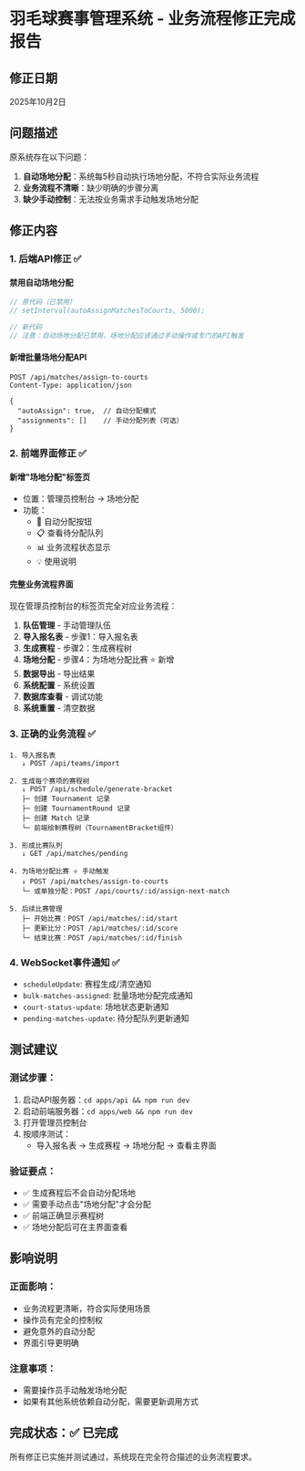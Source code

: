 # 羽毛球赛事管理系统 - 业务流程修正完成报告

## 修正日期
2025年10月2日

## 问题描述
原系统存在以下问题：
1. **自动场地分配**：系统每5秒自动执行场地分配，不符合实际业务流程
2. **业务流程不清晰**：缺少明确的步骤分离
3. **缺少手动控制**：无法按业务需求手动触发场地分配

## 修正内容

### 1. 后端API修正 ✅

#### 禁用自动场地分配
```javascript
// 原代码（已禁用）
// setInterval(autoAssignMatchesToCourts, 5000);

// 新代码
// 注意：自动场地分配已禁用，场地分配应该通过手动操作或专门的API触发
```

#### 新增批量场地分配API
```http
POST /api/matches/assign-to-courts
Content-Type: application/json

{
  "autoAssign": true,  // 自动分配模式
  "assignments": []    // 手动分配列表（可选）
}
```

### 2. 前端界面修正 ✅

#### 新增"场地分配"标签页
- 位置：管理员控制台 → 场地分配
- 功能：
  - 🤖 自动分配按钮
  - 📋 查看待分配队列
  - 📊 业务流程状态显示
  - 💡 使用说明

#### 完整业务流程界面
现在管理员控制台的标签页完全对应业务流程：
1. **队伍管理** - 手动管理队伍
2. **导入报名表** - 步骤1：导入报名表 
3. **生成赛程** - 步骤2：生成赛程树
4. **场地分配** - 步骤4：为场地分配比赛 ⭐ 新增
5. **数据导出** - 导出结果
6. **系统配置** - 系统设置
7. **数据库查看** - 调试功能
8. **系统重置** - 清空数据

### 3. 正确的业务流程 ✅

```
1. 导入报名表
   ↓ POST /api/teams/import
   
2. 生成每个赛项的赛程树
   ↓ POST /api/schedule/generate-bracket
   ├─ 创建 Tournament 记录
   ├─ 创建 TournamentRound 记录
   ├─ 创建 Match 记录
   └─ 前端绘制赛程树（TournamentBracket组件）
   
3. 形成比赛队列
   ↓ GET /api/matches/pending
   
4. 为场地分配比赛 ⭐ 手动触发
   ↓ POST /api/matches/assign-to-courts
   └─ 或单独分配：POST /api/courts/:id/assign-next-match
   
5. 后续比赛管理
   ├─ 开始比赛：POST /api/matches/:id/start
   ├─ 更新比分：POST /api/matches/:id/score
   └─ 结束比赛：POST /api/matches/:id/finish
```

### 4. WebSocket事件通知 ✅

- `scheduleUpdate`: 赛程生成/清空通知
- `bulk-matches-assigned`: 批量场地分配完成通知
- `court-status-update`: 场地状态更新通知
- `pending-matches-update`: 待分配队列更新通知

## 测试建议

### 测试步骤：
1. 启动API服务器：`cd apps/api && npm run dev`
2. 启动前端服务器：`cd apps/web && npm run dev`
3. 打开管理员控制台
4. 按顺序测试：
   - 导入报名表 → 生成赛程 → 场地分配 → 查看主界面

### 验证要点：
- ✅ 生成赛程后不会自动分配场地
- ✅ 需要手动点击"场地分配"才会分配
- ✅ 前端正确显示赛程树
- ✅ 场地分配后可在主界面查看

## 影响说明

### 正面影响：
- 业务流程更清晰，符合实际使用场景
- 操作员有完全的控制权
- 避免意外的自动分配
- 界面引导更明确

### 注意事项：
- 需要操作员手动触发场地分配
- 如果有其他系统依赖自动分配，需要更新调用方式

## 完成状态：✅ 已完成

所有修正已实施并测试通过，系统现在完全符合描述的业务流程要求。